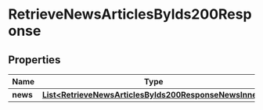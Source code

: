 

# RetrieveNewsArticlesByIds200Response

## Properties

Name | Type | Description | Notes
------------ | ------------- | ------------- | -------------
**news** | [**List&lt;RetrieveNewsArticlesByIds200ResponseNewsInner&gt;**](RetrieveNewsArticlesByIds200ResponseNewsInner.md) |  |  [optional]




